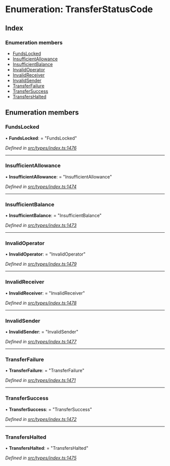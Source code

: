 # Enumeration: TransferStatusCode

## Index

### Enumeration members

- [FundsLocked](_types_index_.transferstatuscode.md#fundslocked)
- [InsufficientAllowance](_types_index_.transferstatuscode.md#insufficientallowance)
- [InsufficientBalance](_types_index_.transferstatuscode.md#insufficientbalance)
- [InvalidOperator](_types_index_.transferstatuscode.md#invalidoperator)
- [InvalidReceiver](_types_index_.transferstatuscode.md#invalidreceiver)
- [InvalidSender](_types_index_.transferstatuscode.md#invalidsender)
- [TransferFailure](_types_index_.transferstatuscode.md#transferfailure)
- [TransferSuccess](_types_index_.transferstatuscode.md#transfersuccess)
- [TransfersHalted](_types_index_.transferstatuscode.md#transfershalted)

## Enumeration members

### FundsLocked

• **FundsLocked**: = "FundsLocked"

_Defined in [src/types/index.ts:1476](https://github.com/PolymathNetwork/polymath-sdk/blob/c47ae7a/src/types/index.ts#L1476)_

---

### InsufficientAllowance

• **InsufficientAllowance**: = "InsufficientAllowance"

_Defined in [src/types/index.ts:1474](https://github.com/PolymathNetwork/polymath-sdk/blob/c47ae7a/src/types/index.ts#L1474)_

---

### InsufficientBalance

• **InsufficientBalance**: = "InsufficientBalance"

_Defined in [src/types/index.ts:1473](https://github.com/PolymathNetwork/polymath-sdk/blob/c47ae7a/src/types/index.ts#L1473)_

---

### InvalidOperator

• **InvalidOperator**: = "InvalidOperator"

_Defined in [src/types/index.ts:1479](https://github.com/PolymathNetwork/polymath-sdk/blob/c47ae7a/src/types/index.ts#L1479)_

---

### InvalidReceiver

• **InvalidReceiver**: = "InvalidReceiver"

_Defined in [src/types/index.ts:1478](https://github.com/PolymathNetwork/polymath-sdk/blob/c47ae7a/src/types/index.ts#L1478)_

---

### InvalidSender

• **InvalidSender**: = "InvalidSender"

_Defined in [src/types/index.ts:1477](https://github.com/PolymathNetwork/polymath-sdk/blob/c47ae7a/src/types/index.ts#L1477)_

---

### TransferFailure

• **TransferFailure**: = "TransferFailure"

_Defined in [src/types/index.ts:1471](https://github.com/PolymathNetwork/polymath-sdk/blob/c47ae7a/src/types/index.ts#L1471)_

---

### TransferSuccess

• **TransferSuccess**: = "TransferSuccess"

_Defined in [src/types/index.ts:1472](https://github.com/PolymathNetwork/polymath-sdk/blob/c47ae7a/src/types/index.ts#L1472)_

---

### TransfersHalted

• **TransfersHalted**: = "TransfersHalted"

_Defined in [src/types/index.ts:1475](https://github.com/PolymathNetwork/polymath-sdk/blob/c47ae7a/src/types/index.ts#L1475)_
